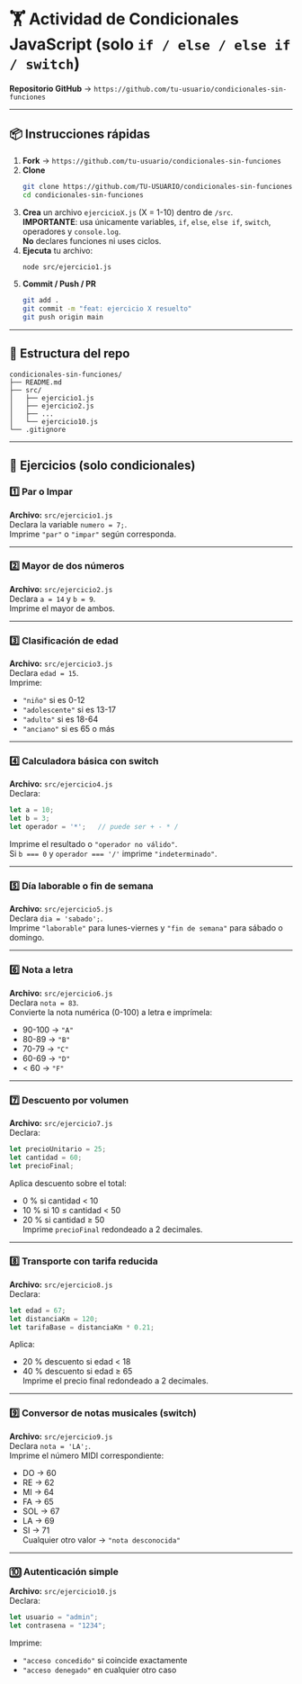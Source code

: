# 🏋️‍ Actividad de Condicionales JavaScript (solo `if / else / else if / switch`)

**Repositorio GitHub** → `https://github.com/tu-usuario/condicionales-sin-funciones`

---

## 📦 Instrucciones rápidas

1. **Fork** → `https://github.com/tu-usuario/condicionales-sin-funciones`
2. **Clone**  
   ```bash
   git clone https://github.com/TU-USUARIO/condicionales-sin-funciones.git
   cd condicionales-sin-funciones
   ```
3. **Crea** un archivo `ejercicioX.js` (X = 1-10) dentro de `/src`.  
   **IMPORTANTE**: usa únicamente variables, `if`, `else`, `else if`, `switch`, operadores y `console.log`.  
   **No** declares funciones ni uses ciclos.
4. **Ejecuta** tu archivo:  
   ```bash
   node src/ejercicio1.js
   ```
5. **Commit / Push / PR**  
   ```bash
   git add .
   git commit -m "feat: ejercicio X resuelto"
   git push origin main
   ```

---


## 📁 Estructura del repo

```
condicionales-sin-funciones/
├── README.md
├── src/
│   ├── ejercicio1.js
│   ├── ejercicio2.js
│   ├── ...
│   └── ejercicio10.js
└── .gitignore
```

---

## 🧩 Ejercicios (solo condicionales)

### 1️⃣ Par o Impar  
**Archivo:** `src/ejercicio1.js`  
Declara la variable `numero = 7;`.  
Imprime `"par"` o `"impar"` según corresponda.

---

### 2️⃣ Mayor de dos números  
**Archivo:** `src/ejercicio2.js`  
Declara `a = 14` y `b = 9`.  
Imprime el mayor de ambos.

---

### 3️⃣ Clasificación de edad  
**Archivo:** `src/ejercicio3.js`  
Declara `edad = 15`.  
Imprime:  
- `"niño"` si es 0-12  
- `"adolescente"` si es 13-17  
- `"adulto"` si es 18-64  
- `"anciano"` si es 65 o más

---

### 4️⃣ Calculadora básica con switch  
**Archivo:** `src/ejercicio4.js`  
Declara:  
```js
let a = 10;
let b = 3;
let operador = '*';   // puede ser + - * /
```
Imprime el resultado o `"operador no válido"`.  
Si `b === 0` y `operador === '/'` imprime `"indeterminado"`.

---

### 5️⃣ Día laborable o fin de semana  
**Archivo:** `src/ejercicio5.js`  
Declara `dia = 'sabado';`.  
Imprime `"laborable"` para lunes-viernes y `"fin de semana"` para sábado o domingo.

---

### 6️⃣ Nota a letra  
**Archivo:** `src/ejercicio6.js`  
Declara `nota = 83`.  
Convierte la nota numérica (0-100) a letra e imprímela:  
- 90-100 → `"A"`  
- 80-89  → `"B"`  
- 70-79  → `"C"`  
- 60-69  → `"D"`  
- < 60   → `"F"`

---

### 7️⃣ Descuento por volumen  
**Archivo:** `src/ejercicio7.js`  
Declara:  
```js
let precioUnitario = 25;
let cantidad = 60;
let precioFinal;
```
Aplica descuento sobre el total:  
- 0 % si cantidad < 10  
- 10 % si 10 ≤ cantidad < 50  
- 20 % si cantidad ≥ 50  
Imprime `precioFinal` redondeado a 2 decimales.

---

### 8️⃣ Transporte con tarifa reducida  
**Archivo:** `src/ejercicio8.js`  
Declara:  
```js
let edad = 67;
let distanciaKm = 120;
let tarifaBase = distanciaKm * 0.21;
```
Aplica:  
- 20 % descuento si edad < 18  
- 40 % descuento si edad ≥ 65  
Imprime el precio final redondeado a 2 decimales.

---

### 9️⃣ Conversor de notas musicales (switch)  
**Archivo:** `src/ejercicio9.js`  
Declara `nota = 'LA';`.  
Imprime el número MIDI correspondiente:  
- DO → 60  
- RE → 62  
- MI → 64  
- FA → 65  
- SOL → 67  
- LA → 69  
- SI → 71  
Cualquier otro valor → `"nota desconocida"`

---

### 🔟 Autenticación simple  
**Archivo:** `src/ejercicio10.js`  
Declara:  
```js
let usuario = "admin";
let contrasena = "1234";
```
Imprime:  
- `"acceso concedido"` si coincide exactamente  
- `"acceso denegado"` en cualquier otro caso